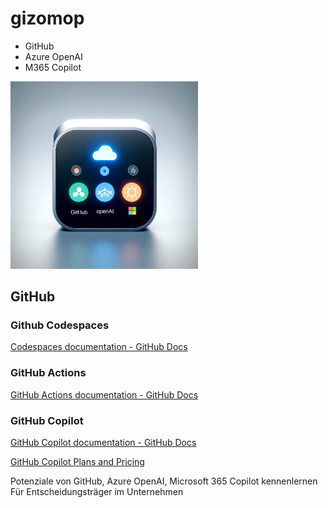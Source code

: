 # gizomop

- GitHub
- Azure OpenAI
- M365 Copilot

<img src="media/gizomop.png" alt="The gizomop" width="300"/>

## GitHub

### Github Codespaces

[Codespaces documentation - GitHub Docs](https://docs.github.com/en/codespaces)

### GitHub Actions

[GitHub Actions documentation - GitHub Docs](https://docs.github.com/en/actions)

### GitHub Copilot

[GitHub Copilot documentation - GitHub Docs](https://docs.github.com/en/copilot)

[GitHub Copilot Plans and Pricing](https://github.com/features/copilot/plans)

Potenziale von GitHub, Azure OpenAI, Microsoft 365 Copilot kennenlernen
Für Entscheidungsträger im Unternehmen